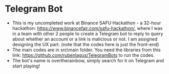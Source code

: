 # Telegram Bot
- This is my uncompleted work at Binance SAFU Hackathon - a 32-hour hackathon: https://www.binancefair.com/safu-hackathon/, where I was in a team with other 2 people to create a Telegram bot to reply to query about whether an account or a link is malicious or not. I am assigned designing the UX part. (note that the codes here is just the front-end)
- The main codes are in src\main folder. You need the libraries from this link: https://github.com/rubenlagus/TelegramBots to run the codes.
- The bot's name is overtherainbow, simply search for it on Telegram and start playing!

